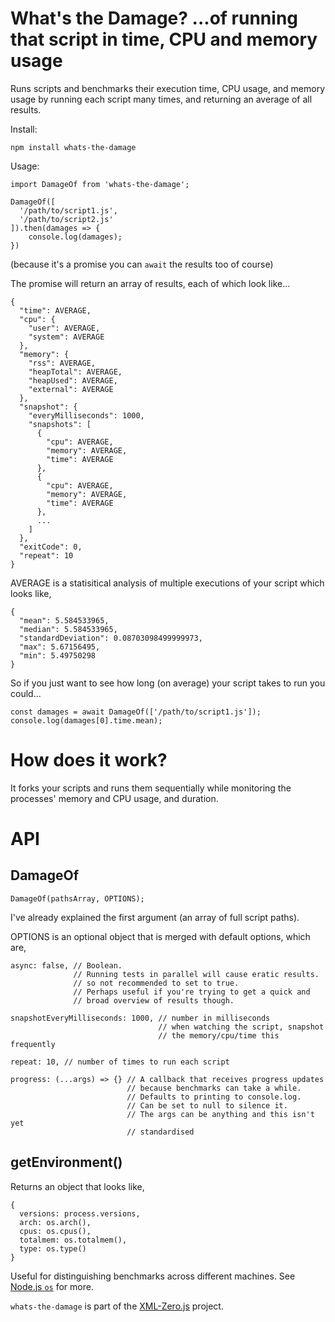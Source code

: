 # What's the Damage? ...of running that script in time, CPU and memory usage

Runs scripts and benchmarks their execution time, CPU usage, and memory usage by running each script many times, and returning an average of all results.

Install:

    npm install whats-the-damage

Usage:
  
    import DamageOf from 'whats-the-damage';
    
    DamageOf([
      '/path/to/script1.js',
      '/path/to/script2.js'
    ]).then(damages => {
        console.log(damages);
    })

(because it's a promise you can `await` the results too of course)

The promise will return an array of results, each of which look like...

    {
      "time": AVERAGE,
      "cpu": {
        "user": AVERAGE,
        "system": AVERAGE
      },
      "memory": {
        "rss": AVERAGE,
        "heapTotal": AVERAGE,
        "heapUsed": AVERAGE,
        "external": AVERAGE
      },
      "snapshot": {
        "everyMilliseconds": 1000,
        "snapshots": [
          {
            "cpu": AVERAGE,
            "memory": AVERAGE,
            "time": AVERAGE
          },
          {
            "cpu": AVERAGE,
            "memory": AVERAGE,
            "time": AVERAGE
          },
          ...
        ]
      },
      "exitCode": 0,
      "repeat": 10
    }
    
AVERAGE is a statisitical analysis of multiple executions of your script which looks like,

    {
      "mean": 5.584533965,
      "median": 5.584533965,
      "standardDeviation": 0.08703098499999973,
      "max": 5.67156495,
      "min": 5.49750298
    }

So if you just want to see how long (on average) your script takes to run you could...

    const damages = await DamageOf(['/path/to/script1.js']);
    console.log(damages[0].time.mean);

# How does it work?

It forks your scripts and runs them sequentially while monitoring the processes' memory and CPU usage, and duration.

# API

## DamageOf

    DamageOf(pathsArray, OPTIONS);

I've already explained the first argument (an array of full script paths).

OPTIONS is an optional object that is merged with default options, which are,

    async: false, // Boolean.
                  // Running tests in parallel will cause eratic results.
                  // so not recommended to set to true.
                  // Perhaps useful if you're trying to get a quick and
                  // broad overview of results though.

    snapshotEveryMilliseconds: 1000, // number in milliseconds
                                     // when watching the script, snapshot
                                     // the memory/cpu/time this frequently

    repeat: 10, // number of times to run each script

    progress: (...args) => {} // A callback that receives progress updates
                              // because benchmarks can take a while.
                              // Defaults to printing to console.log.
                              // Can be set to null to silence it.
                              // The args can be anything and this isn't yet
                              // standardised

## getEnvironment()

Returns an object that looks like,

    {
      versions: process.versions,
      arch: os.arch(),
      cpus: os.cpus(),
      totalmem: os.totalmem(),
      type: os.type()
    }

Useful for distinguishing benchmarks across different machines. See [Node.js `os`](https://nodejs.org/api/os.html) for more.



`whats-the-damage` is part of the [XML-Zero.js](https://github.com/holloway/xml-zero.js) project.
